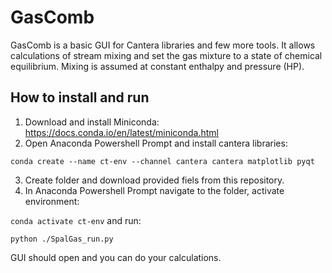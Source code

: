 
# GasComb
GasComb is a basic GUI for Cantera libraries and few more tools. It allows calculations of stream mixing and set the gas mixture to a state of chemical equilibrium. Mixing is assumed at constant enthalpy and pressure (HP).

## How to install and run
1) Download and install Miniconda: https://docs.conda.io/en/latest/miniconda.html 
2) Open Anaconda Powershell Prompt and install cantera libraries: 

```conda create --name ct-env --channel cantera cantera matplotlib pyqt```

3) Create folder and download provided fiels from this repository.
4) In Anaconda Powershell Prompt navigate to the folder, activate environment: 

```conda activate ct-env```
and run: 

```python ./SpalGas_run.py```
        
GUI should open and you can do your calculations.
